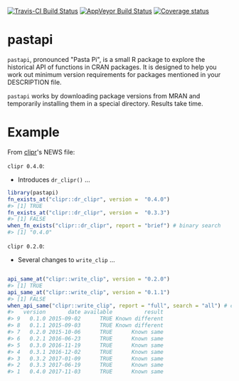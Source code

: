 
<!-- README.md is generated from README.Rmd. Please edit that file -->
[![Travis-CI Build Status](https://travis-ci.org/hughjonesd/pastapi.svg?branch=master)](https://travis-ci.org/hughjonesd/pastapi) [![AppVeyor Build Status](https://ci.appveyor.com/api/projects/status/github/hughjonesd/pastapi?branch=master&svg=true)](https://ci.appveyor.com/project/hughjonesd/pastapi) [![Coverage status](https://codecov.io/gh/hughjonesd/pastapi/branch/master/graph/badge.svg)](https://codecov.io/github/hughjonesd/pastapi?branch=master)

pastapi
=======

`pastapi`, pronounced "Pasta Pi", is a small R package to explore the historical API of functions in CRAN packages. It is designed to help you work out minimum version requirements for packages mentioned in your DESCRIPTION file.

`pastapi` works by downloading package versions from MRAN and temporarily installing them in a special directory. Results take time.

Example
=======

From [clipr](https://github.com/mdlincoln/clipr/)'s NEWS file:

`clipr 0.4.0`:

-   Introduces `dr_clipr()` ...

``` r
library(pastapi)
fn_exists_at("clipr::dr_clipr", version =  "0.4.0")
#> [1] TRUE
fn_exists_at("clipr::dr_clipr", version =  "0.3.3")
#> [1] FALSE
when_fn_exists("clipr::dr_clipr", report = "brief") # binary search
#> [1] "0.4.0"
```

`clipr 0.2.0`:

-   Several changes to `write_clip` ...

``` r

api_same_at("clipr::write_clip", version = "0.2.0")
#> [1] TRUE
api_same_at("clipr::write_clip", version = "0.1.1")
#> [1] FALSE
when_api_same("clipr::write_clip", report = "full", search = "all") # check all versions
#>   version       date available          result
#> 9   0.1.0 2015-09-02      TRUE Known different
#> 8   0.1.1 2015-09-03      TRUE Known different
#> 7   0.2.0 2015-10-06      TRUE      Known same
#> 6   0.2.1 2016-06-23      TRUE      Known same
#> 5   0.3.0 2016-11-19      TRUE      Known same
#> 4   0.3.1 2016-12-02      TRUE      Known same
#> 3   0.3.2 2017-01-09      TRUE      Known same
#> 2   0.3.3 2017-06-19      TRUE      Known same
#> 1   0.4.0 2017-11-03      TRUE      Known same
```
